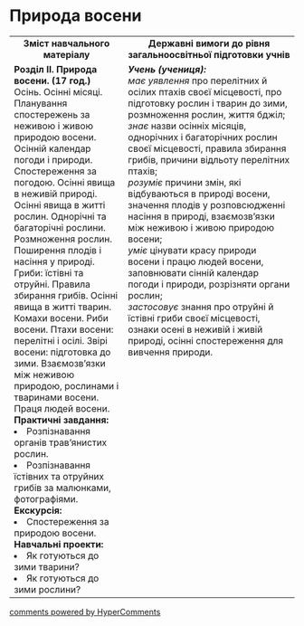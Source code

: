 <div id="hypercomments_widget" class="js-hypercomments-widget invisible"></div>

Природа восени
=============================================

<table>
  <tr>
    <td width="40%" align="center"><b>Зміст навчального матеріалу<b></td>
    <td width="60%" align="center"><b>Державні вимоги до рівня загальноосвітньої підготовки учнів</b></td>
  </tr>
  <tr>
    <td width="40%" style="vertical-align:top !important;">
    <b>Розділ II. Природа восени. (17 год.)</b><br>
    Осінь. Осінні місяці. Планування спостережень за неживою і живою природою восени. Осінній календар погоди і природи. Спостереження за погодою. Осінні явища в неживій природі. Осінні явища в житті рослин. Однорічні та багаторічні рослини. Розмноження рослин. Поширення плодів і насіння у природі. Гриби: їстівні та отруйні. Правила збирання грибів. Осінні явища в житті тварин. Комахи восени. Риби восени. Птахи восени: перелітні і осілі. Звірі восени: підготовка до зими. Взаємозв’язки між неживою природою, рослинами і тваринами восени. Праця людей восени.<br>
    <b>Практичні завдання:</b>
    <li>
    Розпізнавання органів трав’янистих рослин.
    </li>
    <li>
    Розпізнавання їстівних та отруйних грибів за малюнками, фотографіями.
    </li>
    <b>Екскурсія:</b>
    <li>
    Спостереження за природою восени.
    </li>
    <b>Навчальні проекти:</b>
    <li>
    Як готуються до зими тварини?
    </li>
    <li>
    Як готуються до зими рослини?
    </li>
    </td>
    <td width="60%" style="vertical-align:top !important;">
    <i><b>Учень (учениця):</b></i><br>
  	<i>має уявлення</i> про перелітних й осілих птахів своєї місцевості, про підготовку рослин і тварин до зими, розмноження рослин, життя бджіл;<br>
    <i>знає</i> назви осінніх місяців, однорічних і багаторічних рослин своєї місцевості, правила збирання грибів, причини відльоту перелітних птахів;<br>
    <i>розуміє</i> причини змін, які відбуваються в природі восени, значення плодів у розповсюдженні насіння в природі, взаємозв’язки між неживою і живою природою восени;<br>
    <i>уміє</i> цінувати красу природи восени і працю людей восени, заповнювати сінній календар погоди і природи, розрізняти органи рослин;<br>
    <i>застосовує</i> знання про отруйні й їстівні гриби своєї місцевості, ознаки осені в неживій і живій природі, осінні спостереження для вивчення природи.<br>
	</td>
  </tr>
</table>

<div class="js-hypercomments-container">
<a href="http://hypercomments.com" class="hc-link" title="comments widget">comments powered by HyperComments</a>
</div>